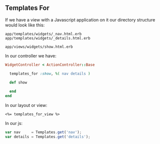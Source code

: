 ## Templates For

If we have a view with a Javascript application on it our directory
structure would look like this:

    app/templates/widgets/_nav.html.erb
    app/templates/widgets/_details.html.erb

    app/views/widgets/show.html.erb

In our controller we have:

```ruby
WidgetController < ActionController::Base

  templates_for :show, %( nav details ) 
 
  def show

  end
end
```

In our layout or view:

```erb
<%= templates_for_view %>
```

In our js:

```javascript
var nav     = Templates.get('nav');
var details = Templates.get('details');
```
